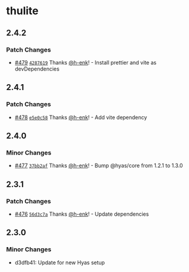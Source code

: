 # thulite

## 2.4.2

### Patch Changes

- [#479](https://github.com/gethyas/hyas/pull/479) [`4287619`](https://github.com/gethyas/hyas/commit/4287619758d7c2e7ace9277eef30f40ffaa6fced) Thanks [@h-enk](https://github.com/h-enk)! - Install prettier and vite as devDependencies

## 2.4.1

### Patch Changes

- [#478](https://github.com/gethyas/hyas/pull/478) [`e5e0c58`](https://github.com/gethyas/hyas/commit/e5e0c58c5e088f06bcb38510406010a3cfc4dc4f) Thanks [@h-enk](https://github.com/h-enk)! - Add vite dependency

## 2.4.0

### Minor Changes

- [#477](https://github.com/gethyas/hyas/pull/477) [`37bb2af`](https://github.com/gethyas/hyas/commit/37bb2af525d190dc7c69894e99321ddf2f99c82a) Thanks [@h-enk](https://github.com/h-enk)! - Bump @hyas/core from 1.2.1 to 1.3.0

## 2.3.1

### Patch Changes

- [#476](https://github.com/gethyas/hyas/pull/476) [`56d3c7a`](https://github.com/gethyas/hyas/commit/56d3c7a2a6e41ac662835080b37e5fd0289b895d) Thanks [@h-enk](https://github.com/h-enk)! - Update dependencies

## 2.3.0

### Minor Changes

- d3dfb41: Update for new Hyas setup
